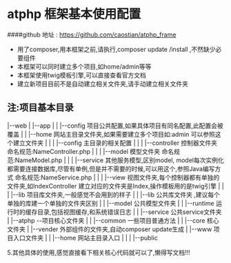 # atphp 框架基本使用配置 
####github 地址 : https://github.com/caostian/atphp_frame

* 用了composer,用本框架之前,请执行,composer update /install ,不然缺少必要组件
* 本框架可以同时建立多个项目,如home/admin等等
* 本框架使用twig模板引擎,可以直接查看官方文档
* 建立新项目目前不是自动建立相关文件夹,请手动建立相关文件夹

## 注:项目基本目录

|--web
|  |--app
|  |  |--config 项目公共配置,如果具体项目有同名配置,此配置会被覆盖
|  |  |--home 网站主目录文件夹,如果需要建立多个项目如:admin 可以参照这个建立文件夹
|  |  |  |--config 主目录的相关配置
|  |  |  |--controller 控制器文件夹 命名规范:NameController.php
|  |  |  |--model  模型文件夹 命名规范:NameModel.php
|  |  |  |--service  其他服务模型,区别model, model每次实例化都需要连接数据库,尽管有单例,但是并不需要的时候,可以用这个,参照Java编写方式 命名规范:NameService.php
|  |  |  |--view  视图文件夹,每个控制器都有单独的文件夹,如IndexController 建立对应的文件夹是Index,操作模板用的是twig引擎
|  |  |  |--lib  项目库文件夹,一般感觉不会用到的样子
|  |  |--lib 公共库文件夹 ,建议每个单独的库建一个单独的文件夹区别
|  |  |--model 公共模型文件夹
|  |  |--runtime 运行时的缓存目录,包括视图缓存,和系统错误日志
|  |  |--service 公共service文件夹
|  |--atphp --项目核心文件夹
|  |  |--common 一些项目普通方法
|  |  |--core  核心文件夹
|  |--vender 外部组件的文件夹,自动composer update生成
|  |--www  项目入口文件夹
|  |  |--home  网站主目录入口
|  |  |  |--public


5.其他具体的使用,感觉直接看下相关核心代码就可以了,懒得写文档!!!